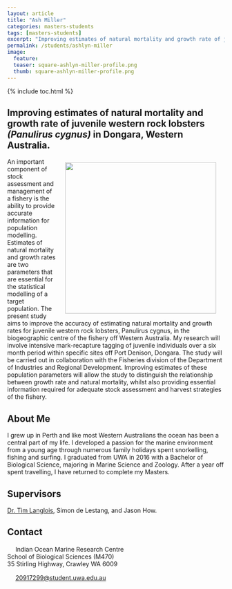 ```yaml
---
layout: article
title: "Ash Miller"
categories: masters-students
tags: [masters-students]
excerpt: "Improving estimates of natural mortality and growth rate of juvenile western rock lobsters <i>(Panulirus cygnus)</i> in Dongara, Western Australia."
permalink: /students/ashlyn-miller
image:
  feature: 
  teaser: square-ashlyn-miller-profile.png
  thumb: square-ashlyn-miller-profile.png
---
```

{% include toc.html %}

## Improving estimates of natural mortality and growth rate of juvenile western rock lobsters *(Panulirus cygnus)* in Dongara, Western Australia.
<img src='/images/square-ashlyn-miller-profile.png' align='right' width="350" hspace="20" vspace="10">

An important component of stock assessment and management of a fishery is the ability to provide accurate information for population modelling. Estimates of natural mortality and growth rates are two parameters that are essential for the statistical modelling of a target population. The present study aims to improve the accuracy of estimating natural mortality and growth rates for juvenile western rock lobsters, Panulirus cygnus, in the biogeographic centre of the fishery off Western Australia. My research will involve intensive mark-recapture tagging of juvenile individuals over a six month period within specific sites off Port Denison, Dongara. The study will be carried out in collaboration with the Fisheries division of the Department of Industries and Regional Development. Improving estimates of these population parameters will allow the study to distinguish the relationship between growth rate and natural mortality, whilst also providing essential information required for adequate stock assessment and harvest strategies of the fishery.

## About Me
I grew up in Perth and like most Western Australians the ocean has been a central part of my life. I developed a passion for the marine environment from a young age through numerous family holidays spent snorkelling, fishing and surfing. I graduated from UWA in 2016 with a Bachelor of Biological Science, majoring in Marine Science and Zoology. After a year off spent travelling, I have returned to complete my Masters.

## Supervisors
[Dr. Tim Langlois](https://uwamegfisheries.github.io/researchers/tim-langlois/ "Tim Langlois"), Simon de Lestang, and Jason How.

## Contact
<img src='/images/icons/building-regular.svg' width="15px"> Indian Ocean Marine Research Centre <br>
School of Biological Sciences (M470)<br>
35 Stirling Highway, Crawley WA 6009</p>

<img src='/images/icons/envelope-regular.svg' width="15px"> <a href="mailto:20917299@student.uwa.edu.au">20917299@student.uwa.edu.au</a><br>
